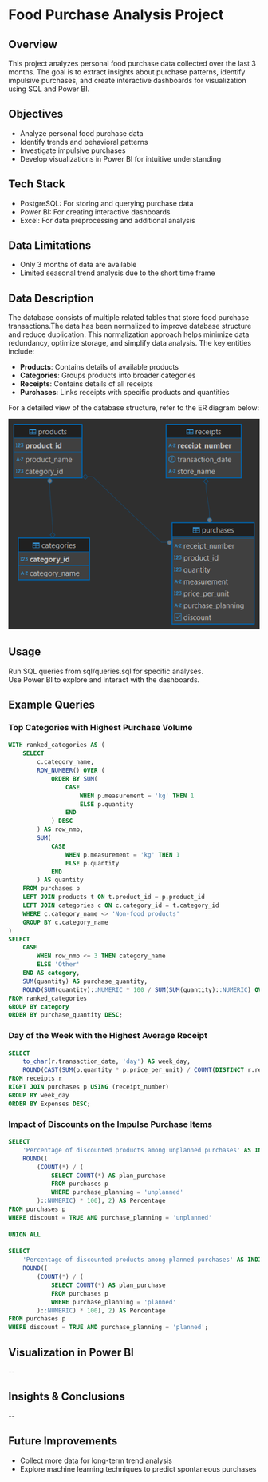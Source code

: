 # Food Purchase Analysis Project
## Overview
This project analyzes personal food purchase data collected over the last 3 months. The goal is to extract insights about purchase patterns, identify impulsive purchases, and create interactive dashboards for visualization using SQL and Power BI.
## Objectives
- Analyze personal food purchase data
- Identify trends and behavioral patterns
- Investigate impulsive purchases
- Develop visualizations in Power BI for intuitive understanding
## Tech Stack
- PostgreSQL: For storing and querying purchase data
- Power BI: For creating interactive dashboards
- Excel: For data preprocessing and additional analysis
## Data Limitations
- Only 3 months of data are available
- Limited seasonal trend analysis due to the short time frame
## Data Description
The database consists of multiple related tables that store food purchase transactions.The data has been normalized to improve database structure and reduce duplication. This normalization approach helps minimize data redundancy, optimize storage, and simplify data analysis. The key entities include:
- **Products**: Contains details of available products
- **Categories**: Groups products into broader categories
- **Receipts**: Contains details of all receipts
- **Purchases**: Links receipts with specific products and quantities

For a detailed view of the database structure, refer to the ER diagram below:

![ER Diagram](ER_diagram.png)

## Usage
Run SQL queries from sql/queries.sql for specific analyses.  
Use Power BI to explore and interact with the dashboards.  
## Example Queries
### Top Categories with Highest Purchase Volume
```sql
WITH ranked_categories AS (
    SELECT 
        c.category_name, 
        ROW_NUMBER() OVER (
            ORDER BY SUM(
                CASE 
                    WHEN p.measurement = 'kg' THEN 1
                    ELSE p.quantity
                END
            ) DESC
        ) AS row_nmb,
        SUM(
            CASE 
                WHEN p.measurement = 'kg' THEN 1
                ELSE p.quantity
            END
        ) AS quantity
    FROM purchases p
    LEFT JOIN products t ON t.product_id = p.product_id
    LEFT JOIN categories c ON c.category_id = t.category_id
    WHERE c.category_name <> 'Non-food products'
    GROUP BY c.category_name
)
SELECT 
    CASE 
        WHEN row_nmb <= 3 THEN category_name 
        ELSE 'Other'
    END AS category,
    SUM(quantity) AS purchase_quantity,
    ROUND(SUM(quantity)::NUMERIC * 100 / SUM(SUM(quantity)::NUMERIC) OVER (), 0) AS percentage_of_total
FROM ranked_categories
GROUP BY category
ORDER BY purchase_quantity DESC;
```
### Day of the Week with the Highest Average Receipt
```sql
SELECT 
    to_char(r.transaction_date, 'day') AS week_day,
    ROUND(CAST(SUM(p.quantity * p.price_per_unit) / COUNT(DISTINCT r.receipt_number) AS numeric), 0) AS Expenses
FROM receipts r
RIGHT JOIN purchases p USING (receipt_number)
GROUP BY week_day
ORDER BY Expenses DESC;
```
### Impact of Discounts on the Impulse Purchase Items
```sql
SELECT 
    'Percentage of discounted products among unplanned purchases' AS INDICATOR,
    ROUND((
        (COUNT(*) / (
            SELECT COUNT(*) AS plan_purchase
            FROM purchases p 
            WHERE purchase_planning = 'unplanned'
        )::NUMERIC) * 100), 2) AS Percentage
FROM purchases p 
WHERE discount = TRUE AND purchase_planning = 'unplanned'

UNION ALL

SELECT 
    'Percentage of discounted products among planned purchases' AS INDICATOR,
    ROUND((
        (COUNT(*) / (
            SELECT COUNT(*) AS plan_purchase
            FROM purchases p 
            WHERE purchase_planning = 'planned'
        )::NUMERIC) * 100), 2) AS Percentage
FROM purchases p 
WHERE discount = TRUE AND purchase_planning = 'planned';
```
## Visualization in Power BI
--
## Insights & Conclusions
--
## Future Improvements
- Collect more data for long-term trend analysis
- Explore machine learning techniques to predict spontaneous purchases
